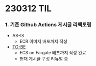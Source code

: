 # 230312 TIL
### 1. 기존 Github Actions 게시글 리팩토링
* AS-IS 
    * ECR 이미지 배포까지 작성
* [TO-BE](https://www.devops-eljoe.com/30eef7a4-c406-490c-a164-27fa823ada2d)
    * ECS on Fargate 배포까지 작성 완료
    * 현재 게시글 구성 리뉴얼 중